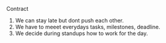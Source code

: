 Contract

1. We can stay late but dont push each other.
2. We have to meeet everydays tasks, milestones, deadline.
3. We decide during standups how to work for the day. 
